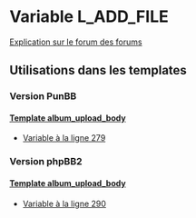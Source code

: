 # Variable L_ADD_FILE
[Explication sur le forum des forums](http://forum.forumactif.com/t294113-listing-des-variables#L_ADD_FILE)

## Utilisations dans les templates

### Version PunBB

#### [Template album_upload_body](punbb/album_upload_body.md)
* [Variable à la ligne 279](../punbb/album_upload_body.tpl#L279)

### Version phpBB2

#### [Template album_upload_body](subsilver/album_upload_body.md)
* [Variable à la ligne 290](../subsilver/album_upload_body.tpl#L290)